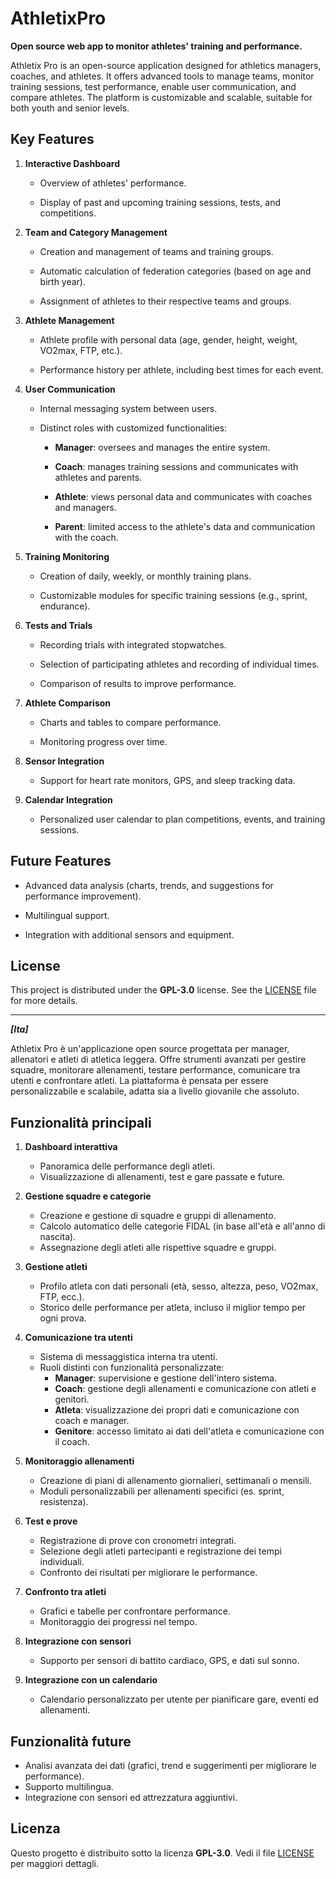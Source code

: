 # AthletixPro

**Open source web app to monitor athletes' training and performance.**

Athletix Pro is an open-source application designed for athletics managers, coaches, and athletes. It offers advanced tools to manage teams, monitor training sessions, test performance, enable user communication, and compare athletes. The platform is customizable and scalable, suitable for both youth and senior levels.

## Key Features

1. **Interactive Dashboard**

   - Overview of athletes' performance.

   - Display of past and upcoming training sessions, tests, and competitions.



2. **Team and Category Management**

   - Creation and management of teams and training groups.

   - Automatic calculation of federation categories (based on age and birth year).

   - Assignment of athletes to their respective teams and groups.



3. **Athlete Management**

   - Athlete profile with personal data (age, gender, height, weight, VO2max, FTP, etc.).

   - Performance history per athlete, including best times for each event.



4. **User Communication**

   - Internal messaging system between users.

   - Distinct roles with customized functionalities:

     - **Manager**: oversees and manages the entire system.

     - **Coach**: manages training sessions and communicates with athletes and parents.

     - **Athlete**: views personal data and communicates with coaches and managers.

     - **Parent**: limited access to the athlete's data and communication with the coach.




5. **Training Monitoring**

   - Creation of daily, weekly, or monthly training plans.

   - Customizable modules for specific training sessions (e.g., sprint, endurance).



6. **Tests and Trials**

   - Recording trials with integrated stopwatches.

   - Selection of participating athletes and recording of individual times.

   - Comparison of results to improve performance.



7. **Athlete Comparison**

   - Charts and tables to compare performance.

   - Monitoring progress over time.



8. **Sensor Integration**

   - Support for heart rate monitors, GPS, and sleep tracking data.



9. **Calendar Integration**

   - Personalized user calendar to plan competitions, events, and training sessions.




## Future Features

- Advanced data analysis (charts, trends, and suggestions for performance improvement).

- Multilingual support.

- Integration with additional sensors and equipment.


## License

This project is distributed under the **GPL-3.0** license. See the [LICENSE](LICENSE) file for more details.

************************************

***[Ita]***

Athletix Pro è un'applicazione open source progettata per manager, allenatori e atleti di atletica leggera. Offre strumenti avanzati per gestire squadre, monitorare allenamenti, testare performance, comunicare tra utenti e confrontare atleti. La piattaforma è pensata per essere personalizzabile e scalabile, adatta sia a livello giovanile che assoluto.

## Funzionalità principali

1. **Dashboard interattiva**
   - Panoramica delle performance degli atleti.
   - Visualizzazione di allenamenti, test e gare passate e future.

2. **Gestione squadre e categorie**
   - Creazione e gestione di squadre e gruppi di allenamento.
   - Calcolo automatico delle categorie FIDAL (in base all'età e all'anno di nascita).
   - Assegnazione degli atleti alle rispettive squadre e gruppi.

3. **Gestione atleti**
   - Profilo atleta con dati personali (età, sesso, altezza, peso, VO2max, FTP, ecc.).
   - Storico delle performance per atleta, incluso il miglior tempo per ogni prova.

4. **Comunicazione tra utenti**
   - Sistema di messaggistica interna tra utenti.
   - Ruoli distinti con funzionalità personalizzate:
     - **Manager**: supervisione e gestione dell'intero sistema.
     - **Coach**: gestione degli allenamenti e comunicazione con atleti e genitori.
     - **Atleta**: visualizzazione dei propri dati e comunicazione con coach e manager.
     - **Genitore**: accesso limitato ai dati dell'atleta e comunicazione con il coach.

5. **Monitoraggio allenamenti**
   - Creazione di piani di allenamento giornalieri, settimanali o mensili.
   - Moduli personalizzabili per allenamenti specifici (es. sprint, resistenza).

6. **Test e prove**
   - Registrazione di prove con cronometri integrati.
   - Selezione degli atleti partecipanti e registrazione dei tempi individuali.
   - Confronto dei risultati per migliorare le performance.

7. **Confronto tra atleti**
   - Grafici e tabelle per confrontare performance.
   - Monitoraggio dei progressi nel tempo.

8. **Integrazione con sensori**
   - Supporto per sensori di battito cardiaco, GPS, e dati sul sonno.
  
9. **Integrazione con un calendario**
   - Calendario personalizzato per utente per pianificare gare, eventi ed allenamenti.

## Funzionalità future
- Analisi avanzata dei dati (grafici, trend e suggerimenti per migliorare le performance).
- Supporto multilingua.
- Integrazione con sensori ed attrezzatura aggiuntivi.

## Licenza

Questo progetto è distribuito sotto la licenza **GPL-3.0**. Vedi il file [LICENSE](LICENSE) per maggiori dettagli.
